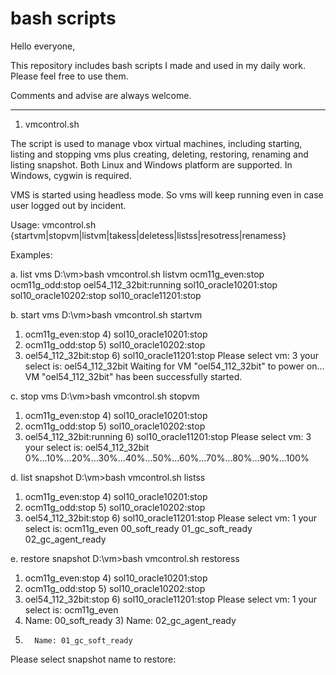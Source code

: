 bash scripts
============
Hello everyone, 

This repository includes bash scripts I made and used in my daily work. Please feel free to use them. 

Comments and advise are always welcome.

-------------------------------------------------------------------------------------------------------

1. vmcontrol.sh

The script is used to manage vbox virtual machines, including starting, listing and stopping vms plus creating, deleting, restoring, renaming and listing snapshot. Both Linux and Windows platform are supported. In Windows, cygwin is required.

VMS is started using headless mode. So vms will keep running even in case user logged out by incident.

Usage: vmcontrol.sh {startvm|stopvm|listvm|takess|deletess|listss|resotress|renamess}

Examples:

a. list vms
D:\vm>bash vmcontrol.sh listvm
ocm11g_even:stop
ocm11g_odd:stop
oel54_112_32bit:running
sol10_oracle10201:stop
sol10_oracle10202:stop
sol10_oracle11201:stop

b. start vms
D:\vm>bash vmcontrol.sh startvm
1) ocm11g_even:stop        4) sol10_oracle10201:stop
2) ocm11g_odd:stop         5) sol10_oracle10202:stop
3) oel54_112_32bit:stop    6) sol10_oracle11201:stop
Please select vm: 3
your select is: oel54_112_32bit
Waiting for VM "oel54_112_32bit" to power on...
VM "oel54_112_32bit" has been successfully started.

c. stop vms
D:\vm>bash vmcontrol.sh stopvm
1) ocm11g_even:stop         4) sol10_oracle10201:stop
2) ocm11g_odd:stop          5) sol10_oracle10202:stop
3) oel54_112_32bit:running  6) sol10_oracle11201:stop
Please select vm: 3
your select is: oel54_112_32bit
0%...10%...20%...30%...40%...50%...60%...70%...80%...90%...100%

d. list snapshot
D:\vm>bash vmcontrol.sh listss
1) ocm11g_even:stop        4) sol10_oracle10201:stop
2) ocm11g_odd:stop         5) sol10_oracle10202:stop
3) oel54_112_32bit:stop    6) sol10_oracle11201:stop
Please select vm: 1
your select is: ocm11g_even
   00_soft_ready
      01_gc_soft_ready
         02_gc_agent_ready
         
e. restore snapshot
D:\vm>bash vmcontrol.sh restoress
1) ocm11g_even:stop        4) sol10_oracle10201:stop
2) ocm11g_odd:stop         5) sol10_oracle10202:stop
3) oel54_112_32bit:stop    6) sol10_oracle11201:stop
Please select vm: 1
your select is: ocm11g_even
1)    Name: 00_soft_ready             3)          Name: 02_gc_agent_ready
2)       Name: 01_gc_soft_ready
Please select snapshot name to restore:
        

